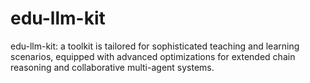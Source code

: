 # edu-llm-kit
edu-llm-kit: a toolkit is tailored for sophisticated teaching and learning scenarios, equipped with advanced optimizations for extended chain reasoning and collaborative multi-agent systems.
